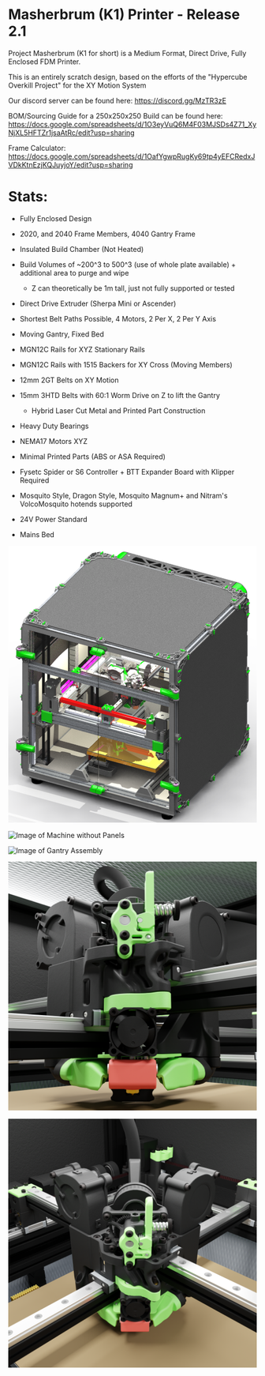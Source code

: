 # Masherbrum (K1) Printer - Release 2.1

Project Masherbrum (K1 for short) is a Medium Format, Direct Drive, Fully Enclosed FDM Printer.

This is an entirely scratch design, based on the efforts of the "Hypercube Overkill Project" for the XY Motion System

Our discord server can be found here: https://discord.gg/MzTR3zE

BOM/Sourcing Guide for a 250x250x250 Build can be found here: https://docs.google.com/spreadsheets/d/1O3eyVuQ6M4F03MJSDs4Z71_XyNjXL5HFTZr1jsaAtRc/edit?usp=sharing

Frame Calculator: https://docs.google.com/spreadsheets/d/1OafYgwpRugKy69tp4yEFCRedxJVDkKtnEzjKQJuyjoY/edit?usp=sharing

# Stats:
- Fully Enclosed Design
- 2020, and 2040 Frame Members, 4040 Gantry Frame
- Insulated Build Chamber (Not Heated)
- Build Volumes of ~200^3 to 500^3 (use of whole plate available) + additional area to purge and wipe
     - Z can theoretically be 1m tall, just not fully supported or tested

- Direct Drive Extruder (Sherpa Mini or Ascender)

- Shortest Belt Paths Possible, 4 Motors, 2 Per X, 2 Per Y Axis
- Moving Gantry, Fixed Bed

- MGN12C Rails for XYZ Stationary Rails
- MGN12C Rails with 1515 Backers for XY Cross (Moving Members)
- 12mm 2GT Belts on XY Motion 
- 15mm 3HTD Belts with 60:1 Worm Drive on Z to lift the Gantry 
	 - Hybrid Laser Cut Metal and Printed Part Construction
- Heavy Duty Bearings
- NEMA17 Motors XYZ

- Minimal Printed Parts (ABS or ASA Required)

- Fysetc Spider or S6 Controller + BTT Expander Board with Klipper Required
- Mosquito Style, Dragon Style, Mosquito Magnum+ and Nitram's VolcoMosquito hotends supported
- 24V Power Standard
- Mains Bed

![Image of Machine with Panels](Release_2_1/Images/K1_ISO_CAD_1.PNG?raw=true)

![Image of Machine without Panels](Release_2_1/Images/K1_ISO_CAD_2.PNG?raw=true)

![Image of Gantry Assembly](Release_2_1/Images/K1_Gantry_CAD_1.PNG?raw=true)

![Image of Toolhead 1](Release_2_1/Images/1800px_k2_r2_render_toolhead_lower.png?raw=true)

![Image of Toolhead 2](Release_2_1/Images/1800px_k2_r2_render_toolhead_upper.png?raw=true)
